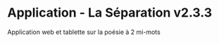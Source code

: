 Application - La Séparation v2.3.3
==============

Application web et tablette sur la poésie à 2 mi-mots
